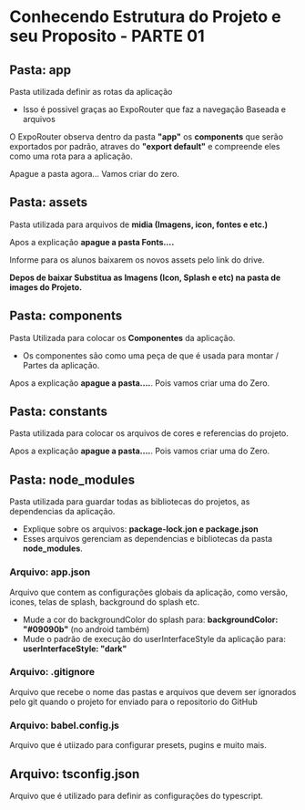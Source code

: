 # Conhecendo Estrutura do Projeto e seu Proposito - PARTE 01

 ## Pasta: app

 Pasta utilizada definir as rotas da aplicação
 
 * Isso é possivel graças ao ExpoRouter que faz a navegação Baseada e arquivos

O ExpoRouter observa dentro da pasta __"app"__ os __components__ que serão exportados por padrão, atraves do **"export default"** e compreende eles como uma rota para a aplicação.

Apague a pasta agora... Vamos criar do zero.

## Pasta: assets

Pasta utilizada para arquivos de **midia (Imagens, icon, fontes e etc.)**

Apos a explicação **apague a pasta Fonts....**

Informe para os alunos baixarem os novos assets pelo link do drive.

**Depos de baixar Substitua as Imagens (Icon, Splash e etc) na pasta de images do Projeto.**

## Pasta: components

Pasta Utilizada para colocar os **Componentes** da aplicação.

* Os componentes são como uma peça de que é usada para montar / Partes da aplicação.

Apos a explicação **apague a pasta....**. Pois vamos criar uma do Zero.

## Pasta: constants

Pasta utilizada para colocar os arquivos de cores e referencias do projeto.

Apos a explicação **apague a pasta....**. Pois vamos criar uma do Zero.

## Pasta: node_modules

Pasta utilizada para guardar todas as bibliotecas do projetos, as dependencias da aplicação.

* Explique sobre os arquivos: **package-lock.jon e package.json**
* Esses arquivos gerenciam as dependencias e bibliotecas da pasta **node_modules**. 

### Arquivo: app.json

Arquivo que contem as configurações globais da aplicação, como versão, icones, telas de splash, background do splash etc.

* Mude a cor do backgroundColor do splash para: **backgroundColor: "#09090b"** (no android também)
* Mude o padrão de execução do userInterfaceStyle da aplicação para: **userInterfaceStyle: "dark"**

### Arquivo: .gitignore

Arquivo que recebe o nome das pastas e arquivos que devem ser ignorados pelo git quando o projeto for enviado para o repositorio do GitHub

### Arquivo: babel.config.js

Arquivo que é utiizado para configurar presets, pugins e muito mais.

## Arquivo: tsconfig.json

Arquivo que é utilizado para definir as configurações do typescript.
